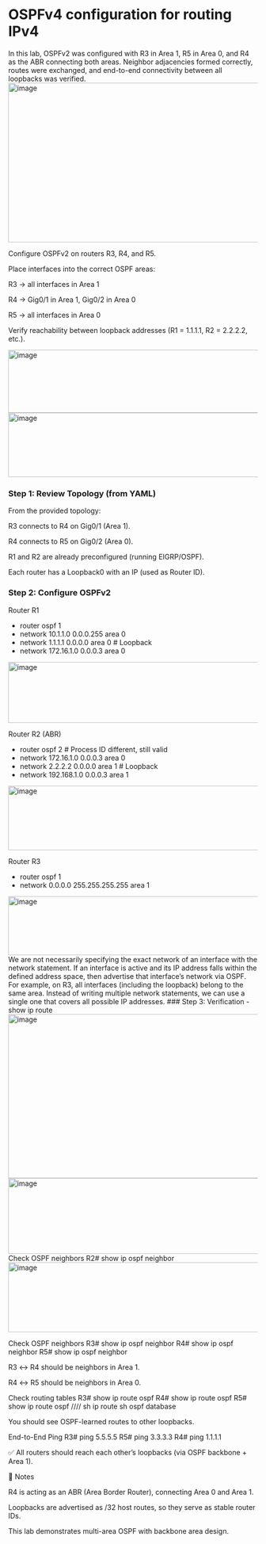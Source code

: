 # OSPFv4 configuration for routing IPv4
In this lab, OSPFv2 was configured with R3 in Area 1, R5 in Area 0, and R4 as the ABR connecting both areas. Neighbor adjacencies formed correctly, routes were exchanged, and end-to-end connectivity between all loopbacks was verified.
<img width="949" height="322" alt="image" src="https://github.com/user-attachments/assets/86035f4b-62a9-4534-bb4a-6e03a37abdd4" />


Configure OSPFv2 on routers R3, R4, and R5.

Place interfaces into the correct OSPF areas:

R3 → all interfaces in Area 1

R4 → Gig0/1 in Area 1, Gig0/2 in Area 0

R5 → all interfaces in Area 0

Verify reachability between loopback addresses (R1 = 1.1.1.1, R2 = 2.2.2.2, etc.).

<img width="874" height="127" alt="image" src="https://github.com/user-attachments/assets/6139ef8a-a5ff-45db-9e18-1a81eb0d1c5c" />
<img width="865" height="130" alt="image" src="https://github.com/user-attachments/assets/a91264a0-bd45-4c8d-a47a-60930bf90714" />

### Step 1: Review Topology (from YAML)

From the provided topology:

R3 connects to R4 on Gig0/1 (Area 1).

R4 connects to R5 on Gig0/2 (Area 0).

R1 and R2 are already preconfigured (running EIGRP/OSPF).

Each router has a Loopback0 with an IP (used as Router ID).

### Step 2: Configure OSPFv2
Router R1
- router ospf 1
- network 10.1.1.0 0.0.0.255 area 0
- network 1.1.1.1 0.0.0.0 area 0      # Loopback
- network 172.16.1.0 0.0.0.3 area 0
<img width="681" height="123" alt="image" src="https://github.com/user-attachments/assets/d35ded40-b643-46bc-bced-c3d01ccc563a" />

Router R2 (ABR)
- router ospf 2                       # Process ID different, still valid
- network 172.16.1.0 0.0.0.3 area 0
- network 2.2.2.2 0.0.0.0 area 1     # Loopback
- network 192.168.1.0 0.0.0.3 area 1
<img width="688" height="130" alt="image" src="https://github.com/user-attachments/assets/67779b9a-d5a9-4f37-8212-bc85059919f4" />

Router R3
- router ospf 1
- network 0.0.0.0 255.255.255.255 area 1
<img width="765" height="119" alt="image" src="https://github.com/user-attachments/assets/d6b9e543-7c23-4243-ba36-4f88aa92d305" />
We are not necessarily specifying the exact network of an interface with the network statement.
If an interface is active and its IP address falls within the defined address space, then advertise that interface’s network via OSPF.
For example, on R3, all interfaces (including the loopback) belong to the same area. Instead of writing multiple network statements, we can use a single one that covers all possible IP addresses.
  ### Step 3: Verification
- show ip route
<img width="876" height="331" alt="image" src="https://github.com/user-attachments/assets/ba796b59-55b2-49b3-874c-7384f99095f7" />
 <img width="858" height="153" alt="image" src="https://github.com/user-attachments/assets/524e1eb2-def3-4bc8-9e48-07570c684fce" />
Check OSPF neighbors
  R2# show ip ospf neighbor
  <img width="962" height="141" alt="image" src="https://github.com/user-attachments/assets/b2fe0c85-6797-4093-acc4-ded311b041f1" />







Check OSPF neighbors
R3# show ip ospf neighbor
R4# show ip ospf neighbor
R5# show ip ospf neighbor


R3 ↔ R4 should be neighbors in Area 1.

R4 ↔ R5 should be neighbors in Area 0.

Check routing tables
R3# show ip route ospf
R4# show ip route ospf
R5# show ip route ospf
//// sh ip route 
sh ospf database 


You should see OSPF-learned routes to other loopbacks.

End-to-End Ping
R3# ping 5.5.5.5
R5# ping 3.3.3.3
R4# ping 1.1.1.1


✅ All routers should reach each other’s loopbacks (via OSPF backbone + Area 1).

📌 Notes

R4 is acting as an ABR (Area Border Router), connecting Area 0 and Area 1.

Loopbacks are advertised as /32 host routes, so they serve as stable router IDs.

This lab demonstrates multi-area OSPF with backbone area design.
